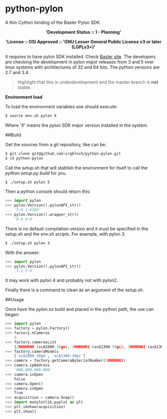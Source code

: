 # python-pylon
A thin Cython binding of the Basler Pylon SDK.

<p align="center"> <b>'Development Status :: 1 - Planning'</b> </p>

<p align="center"> <b>'License :: OSI Approved :: 'GNU Lesser General Public License v3 or later (LGPLv3+)'</b> </p>

It requires to have pylon SDK installed. Check [Basler site](http://www.baslerweb.com/en/support/downloads/software-downloads). The developers are checking the development in pylon major releases
from 3 and 5 over linux systems with architectures of 32 and 64 bits. The 
python versions are 2.7 and 3.4.

> Highlight that this is underdevelopment and the master branch is **not** stable.

**Environment load**

To load the environment variables one should execute:

```bash
$ source env.sh pylon X
```

Where 'X' means the pylon SDK major version installed in the system.

##Build

Get the sources from a git repository, like can be:

```bash
$ git clone git@github.com:srgblnch/python-pylon.git
$ cd python-pylon
```

Call the *setup.sh* that will stablish the environment for itself to call the *python setup.py build* for you.

```bash
$ ./setup.sh pylon 5
```

Then a python console should return this:

```python
>>> import pylon
>>> pylon.Version().pylonAPI_str()
    '5.0.1-6388'
>>> pylon.Version().wrapper_str()
    '0.0.0-0'
```

There is no default compilation version and it must be specified in the *setup.sh* and the *env.sh* scripts. For example, with pylon 3:

```bash
$ ./setup.sh pylon 3
```

With the answer:

```python
>>> import pylon
>>> pylon.Version().pylonAPI_str()
    '3.2.1-0'
```

It may work with pylon 4 and probably not with pylon2.

Finally there is a command to clean as an argument of the _setup.sh_.

##Usage

Once have the *pylon.so* build and placed in the python path, the use can began:

```python
>>> import pylon
>>> factory = pylon.Factory()
>>> factory.nCameras
    3
>>> factory.camerasList
    [2NNNNNN0 (scA1000-30gm), 2NNNNNN1 (acA1300-30gc), 2NNNNNN3 (acA1300-30gc)]
>>> factory.cameraModels
    ['scA1000-30gm', 'acA1300-30gc']
>>> camera = factory.getCameraBySerialNumber(2NNNNNN1)
>>> camera.ipAddress
    'NNN.NNN.NNN.NNN'
>>> camera.isOpen
    False
>>> camera.Open()
>>> camera.isOpen
    True
>>> acquisition = camera.Snap()
>>> import matplotlib.pyplot as plt
>>> plt.imshow(acquisition)
>>> plt.show()
```
